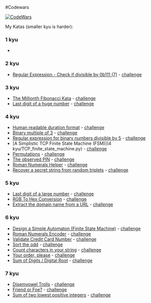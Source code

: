 #Codewars

[![CodeWars](https://www.codewars.com/users/Dispatched/badges/large)](https://www.codewars.com/users/Dispatched "My Codewars profile")

My Katas (smaller kyu is harder):

### 1 kyu</a>
*
### 2 kyu</a>
* [Regular Expression - Check if divisible by 0b111 (7)](2%20kyu/Regular_Expression_Check_if_divisible_by_0b111_(7).py) - [challenge](https://www.codewars.com/kata/56a73d2194505c29f600002d)
### 3 kyu</a>
* [The Millionth Fibonacci Kata](3%20kyu/The_Millionth_Fibonacci_Kata.py) - [challenge](https://www.codewars.com/kata/53d40c1e2f13e331fc000c26)
* [Last digit of a huge number](3%20kyu/Last_digit_of_a_huge_number.py) - [challenge](https://www.codewars.com/kata/5518a860a73e708c0a000027)
### 4 kyu</a>
* [Human readable duration format](4%20kyu/Human_readable_duration_format.py) - [challenge](https://www.codewars.com/kata/52742f58faf5485cae000b9a)
* [Binary multiple of 3](4%20kyu/Binary_multiple_of_3.py) - [challenge](https://www.codewars.com/kata/54de279df565808f8b00126a)
* [Regular expression for binary numbers divisible by 5](4%20kyu/Regular_expression_for_binary_numbers_divisible_by_5.py) - [challenge](https://www.codewars.com/kata/5647c3858d4acbbe550000ad)
* [A Simplistic TCP Finite State Machine (FSM)](4 kyu/TCP_finite_state_machine.py) - [challenge](https://www.codewars.com/kata/54acc128329e634e9a000362)
* [Permutations](4%20kyu/Permutations.py) - [challenge](https://www.codewars.com/kata/5254ca2719453dcc0b00027d)
* [The observed PIN](4%20kyu/The_observed_pin.py) - [challenge](https://www.codewars.com/kata/5263c6999e0f40dee200059d)
* [Roman Numerals Helper](4%20kyu/Roman_numerals_helper.py) - [challenge](https://www.codewars.com/kata/51b66044bce5799a7f000003)
* [Recover a secret string from random triplets](4%20kyu/Recover_secret_string.py) - [challenge](https://www.codewars.com/kata/53f40dff5f9d31b813000774)
### 5 kyu
* [Last digit of a large number](5%20kyu/Last_digit_of_a_large_number.py) - [challenge](https://www.codewars.com/kata/5511b2f550906349a70004e1)
* [RGB To Hex Conversion](5%20kyu/RGB_to_hex.py) - [challenge](https://www.codewars.com/kata/513e08acc600c94f01000001)
* [Extract the domain name from a URL](5%20kyu/Extract_domain_from_url.py) - [challenge](https://www.codewars.com/kata/514a024011ea4fb54200004b)
### 6 kyu</a>
* [Design a Simple Automaton (Finite State Machine)](6%20kyu/Simple_automaton.py) - [challenge](https://www.codewars.com/kata/5268acac0d3f019add000203)
* [Roman Numerals Encoder](6%20kyu/roman_numerals.py) - [challenge](https://www.codewars.com/kata/51b62bf6a9c58071c600001b)
* [Validate Credit Card Number](6%20kyu/Validate_credit_card_number.py) - [challenge](https://www.codewars.com/kata/5418a1dd6d8216e18a0012b2)
* [Sort the odd](6%20kyu/Sort_the_odd.py) - [challenge](https://www.codewars.com/kata/578aa45ee9fd15ff4600090d)
* [Count characters in your string](6%20kyu/Count_characters_in_your_string.py) - [challenge](https://www.codewars.com/kata/52efefcbcdf57161d4000091)
* [Your order, please](6%20kyu/your_order_please.py) - [challenge](https://www.codewars.com/kata/55c45be3b2079eccff00010f)
* [Sum of Digits / Digital Root](6%20kyu/Sum_of_Digits_Digital_Root.py) - [challenge](https://www.codewars.com/kata/541c8630095125aba6000c00)
### 7 kyu</a>
* [Disemvowel Trolls](7%20kyu/disemvowel.py) - [challenge](https://www.codewars.com/kata/52fba66badcd10859f00097e)
* [Friend or Foe?](7%20kyu/Friend_or_foe.py) - [challenge](https://www.codewars.com/kata/55b42574ff091733d900002f)
* [Sum of two lowest positive integers](7%20kyu/Sum_of_two_lowest_positive_integers.py) - [challenge](https://www.codewars.com/kata/558fc85d8fd1938afb000014)